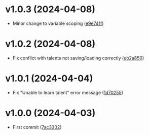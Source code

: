 # v1.0.3 (2024-04-08)

- Minor change to variable scoping ([e9e741f](https://github.com/guicaulada/PvPTalentsSaver/commit/e9e741f230bb170312e6f154c32d84291da988ed))

# v1.0.2 (2024-04-08)

- Fix conflict with talents not saving/loading correctly ([eb2a850](https://github.com/guicaulada/PvPTalentsSaver/commit/eb2a8504e8f2b504a7c14268b9c443715ec872f0))

# v1.0.1 (2024-04-04)

- Fix "Unable to learn talent" error message ([1d70255](https://github.com/guicaulada/PvPTalentsSaver/commit/1d70255824488e107e8602e9208aa7248772bd62))

# v1.0.0 (2024-04-03)

- First commit ([7ac3302](https://github.com/guicaulada/PvPTalentsSaver/commit/7ac3302aa3b656dab2430294c577b98b55625b1c))

